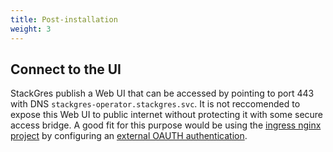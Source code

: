 ```yaml
---
title: Post-installation
weight: 3
---
```


## Connect to the UI

StackGres publish a Web UI that can be accessed by pointing to port 443 with DNS
 `stackgres-operator.stackgres.svc`. It is not reccomended to expose this Web UI to public
 internet without protecting it with some secure access bridge. A good fit for this purpose would
 be using the [ingress nginx project](https://github.com/kubernetes/ingress-nginx/) by configuring
 an [external OAUTH authentication](https://kubernetes.github.io/ingress-nginx/examples/auth/oauth-external-auth/).